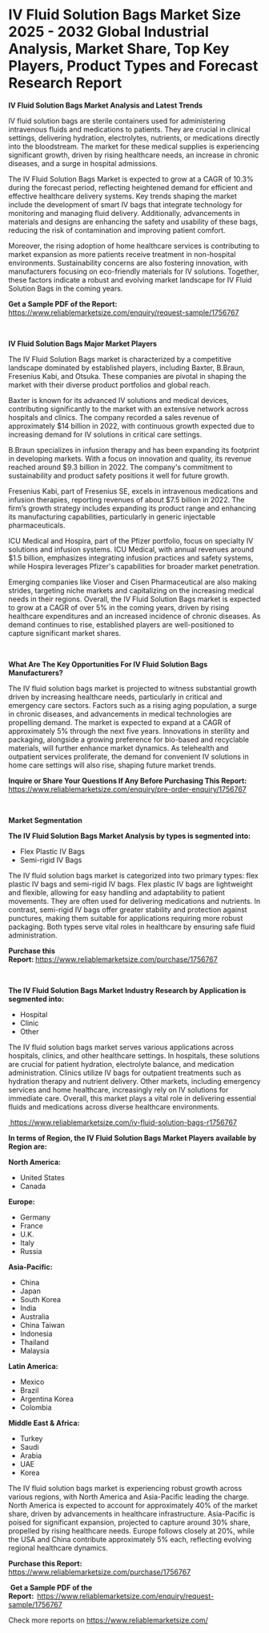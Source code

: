 <p><h1>IV Fluid Solution Bags Market Size 2025 - 2032 Global Industrial Analysis, Market Share, Top Key Players, Product Types and Forecast Research Report</h1></p><p><strong>IV Fluid Solution Bags Market Analysis and Latest Trends</strong></p>
<p><p>IV fluid solution bags are sterile containers used for administering intravenous fluids and medications to patients. They are crucial in clinical settings, delivering hydration, electrolytes, nutrients, or medications directly into the bloodstream. The market for these medical supplies is experiencing significant growth, driven by rising healthcare needs, an increase in chronic diseases, and a surge in hospital admissions.</p><p>The IV Fluid Solution Bags Market is expected to grow at a CAGR of 10.3% during the forecast period, reflecting heightened demand for efficient and effective healthcare delivery systems. Key trends shaping the market include the development of smart IV bags that integrate technology for monitoring and managing fluid delivery. Additionally, advancements in materials and designs are enhancing the safety and usability of these bags, reducing the risk of contamination and improving patient comfort. </p><p>Moreover, the rising adoption of home healthcare services is contributing to market expansion as more patients receive treatment in non-hospital environments. Sustainability concerns are also fostering innovation, with manufacturers focusing on eco-friendly materials for IV solutions. Together, these factors indicate a robust and evolving market landscape for IV Fluid Solution Bags in the coming years.</p></p>
<p><strong>Get a Sample PDF of the Report:&nbsp;</strong> <a href="https://www.reliablemarketsize.com/enquiry/request-sample/1756767?utm_campaign=2778&utm_medium=2&utm_source=Github&utm_content=ia&utm_term=03032025&utm_id=iv-fluid-solution-bags">https://www.reliablemarketsize.com/enquiry/request-sample/1756767</a></p>
<p>&nbsp;</p>
<p><strong>IV Fluid Solution Bags Major Market Players</strong></p>
<p><p>The IV Fluid Solution Bags market is characterized by a competitive landscape dominated by established players, including Baxter, B.Braun, Fresenius Kabi, and Otsuka. These companies are pivotal in shaping the market with their diverse product portfolios and global reach.</p><p>Baxter is known for its advanced IV solutions and medical devices, contributing significantly to the market with an extensive network across hospitals and clinics. The company recorded a sales revenue of approximately $14 billion in 2022, with continuous growth expected due to increasing demand for IV solutions in critical care settings.</p><p>B.Braun specializes in infusion therapy and has been expanding its footprint in developing markets. With a focus on innovation and quality, its revenue reached around $9.3 billion in 2022. The company's commitment to sustainability and product safety positions it well for future growth.</p><p>Fresenius Kabi, part of Fresenius SE, excels in intravenous medications and infusion therapies, reporting revenues of about $7.5 billion in 2022. The firm’s growth strategy includes expanding its product range and enhancing its manufacturing capabilities, particularly in generic injectable pharmaceuticals.</p><p>ICU Medical and Hospira, part of the Pfizer portfolio, focus on specialty IV solutions and infusion systems. ICU Medical, with annual revenues around $1.5 billion, emphasizes integrating infusion practices and safety systems, while Hospira leverages Pfizer's capabilities for broader market penetration.</p><p>Emerging companies like Vioser and Cisen Pharmaceutical are also making strides, targeting niche markets and capitalizing on the increasing medical needs in their regions. Overall, the IV Fluid Solution Bags market is expected to grow at a CAGR of over 5% in the coming years, driven by rising healthcare expenditures and an increased incidence of chronic diseases. As demand continues to rise, established players are well-positioned to capture significant market shares.</p></p>
<p>&nbsp;</p>
<p><strong>What Are The Key Opportunities For IV Fluid Solution Bags Manufacturers?</strong></p>
<p><p>The IV fluid solution bags market is projected to witness substantial growth driven by increasing healthcare needs, particularly in critical and emergency care sectors. Factors such as a rising aging population, a surge in chronic diseases, and advancements in medical technologies are propelling demand. The market is expected to expand at a CAGR of approximately 5% through the next five years. Innovations in sterility and packaging, alongside a growing preference for bio-based and recyclable materials, will further enhance market dynamics. As telehealth and outpatient services proliferate, the demand for convenient IV solutions in home care settings will also rise, shaping future market trends.</p></p>
<p><strong>Inquire or Share Your Questions If Any Before Purchasing This Report:</strong> <a href="https://www.reliablemarketsize.com/enquiry/pre-order-enquiry/1756767?utm_campaign=2778&utm_medium=2&utm_source=Github&utm_content=ia&utm_term=03032025&utm_id=iv-fluid-solution-bags">https://www.reliablemarketsize.com/enquiry/pre-order-enquiry/1756767</a></p>
<p>&nbsp;</p>
<p><strong>Market Segmentation</strong></p>
<p><strong>The IV Fluid Solution Bags Market Analysis by types is segmented into:</strong></p>
<p><ul><li>Flex Plastic IV Bags</li><li>Semi-rigid IV Bags</li></ul></p>
<p><p>The IV fluid solution bags market is categorized into two primary types: flex plastic IV bags and semi-rigid IV bags. Flex plastic IV bags are lightweight and flexible, allowing for easy handling and adaptability to patient movements. They are often used for delivering medications and nutrients. In contrast, semi-rigid IV bags offer greater stability and protection against punctures, making them suitable for applications requiring more robust packaging. Both types serve vital roles in healthcare by ensuring safe fluid administration.</p></p>
<p><strong>Purchase this Report:&nbsp;</strong><a href="https://www.reliablemarketsize.com/purchase/1756767?utm_campaign=2778&utm_medium=2&utm_source=Github&utm_content=ia&utm_term=03032025&utm_id=iv-fluid-solution-bags">https://www.reliablemarketsize.com/purchase/1756767</a></p>
<p>&nbsp;</p>
<p><strong>The IV Fluid Solution Bags Market Industry Research by Application is segmented into:</strong></p>
<p><ul><li>Hospital</li><li>Clinic</li><li>Other</li></ul></p>
<p><p>The IV fluid solution bags market serves various applications across hospitals, clinics, and other healthcare settings. In hospitals, these solutions are crucial for patient hydration, electrolyte balance, and medication administration. Clinics utilize IV bags for outpatient treatments such as hydration therapy and nutrient delivery. Other markets, including emergency services and home healthcare, increasingly rely on IV solutions for immediate care. Overall, this market plays a vital role in delivering essential fluids and medications across diverse healthcare environments.</p></p>
<p><a href="https://www.reliablemarketsize.com/iv-fluid-solution-bags-r1756767?utm_campaign=2778&utm_medium=2&utm_source=Github&utm_content=ia&utm_term=03032025&utm_id=iv-fluid-solution-bags">&nbsp;https://www.reliablemarketsize.com/iv-fluid-solution-bags-r1756767</a></p>
<p><strong>In terms of Region, the IV Fluid Solution Bags Market Players available by Region are:</strong></p>
<p>
    <p> <strong> North America: </strong>
        <ul>
            <li>United States</li>
            <li>Canada</li>
        </ul>
        </p> 
    <p> <strong> Europe: </strong>
        <ul>
            <li>Germany</li>
            <li>France</li>
            <li>U.K.</li>
            <li>Italy</li>
            <li>Russia</li>
        </ul>
        </p> 
    <p> <strong> Asia-Pacific: </strong>
        <ul>
            <li>China</li>
            <li>Japan</li>
            <li>South Korea</li>
            <li>India</li>
            <li>Australia</li>
            <li>China Taiwan</li>
            <li>Indonesia</li>
            <li>Thailand</li>
            <li>Malaysia</li>
        </ul>
        </p> 
    <p> <strong> Latin America: </strong>
        <ul>
            <li>Mexico</li>
            <li>Brazil</li>
            <li>Argentina Korea</li>
            <li>Colombia</li>
        </ul>
        </p> 
    <p> <strong> Middle East & Africa: </strong>
        <ul>
            <li>Turkey</li>
            <li>Saudi</li>
            <li>Arabia</li>
            <li>UAE</li>
            <li>Korea</li>
        </ul>
    </p>
    </p>
<p><p>The IV fluid solution bags market is experiencing robust growth across various regions, with North America and Asia-Pacific leading the charge. North America is expected to account for approximately 40% of the market share, driven by advancements in healthcare infrastructure. Asia-Pacific is poised for significant expansion, projected to capture around 30% share, propelled by rising healthcare needs. Europe follows closely at 20%, while the USA and China contribute approximately 5% each, reflecting evolving regional healthcare dynamics.</p></p>
<p><strong>Purchase this Report: </strong><a href="https://www.reliablemarketsize.com/purchase/1756767?utm_campaign=2778&utm_medium=2&utm_source=Github&utm_content=ia&utm_term=03032025&utm_id=iv-fluid-solution-bags">https://www.reliablemarketsize.com/purchase/1756767</a></p>
<p>&nbsp;<strong>Get a Sample PDF of the Report:&nbsp;&nbsp;</strong><a href="https://www.reliablemarketsize.com/enquiry/request-sample/1756767?utm_campaign=2778&utm_medium=2&utm_source=Github&utm_content=ia&utm_term=03032025&utm_id=iv-fluid-solution-bags">https://www.reliablemarketsize.com/enquiry/request-sample/1756767</a></p>
<p><strong></strong></p>
<p>Check more reports on <a href="https://www.reliablemarketsize.com/?utm_campaign=2778&utm_medium=2&utm_source=Github&utm_content=ia&utm_term=03032025&utm_id=iv-fluid-solution-bags">https://www.reliablemarketsize.com/</a></p>